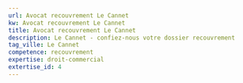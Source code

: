 ```yaml
---
url: Avocat recouvrement Le Cannet
kw: Avocat recouvrement Le Cannet
title: Avocat recouvrement Le Cannet
description: Le Cannet - confiez-nous votre dossier recouvrement
tag_ville: Le Cannet
competence: recouvrement
expertise: droit-commercial
extertise_id: 4
---
```

